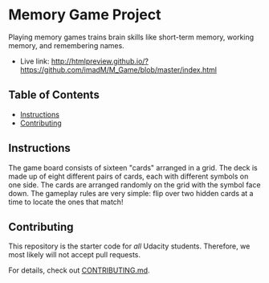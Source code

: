 # Memory Game Project

Playing memory games trains brain skills like short-term memory, working memory, and remembering names.

* Live link:  http://htmlpreview.github.io/?https://github.com/imadM/M_Game/blob/master/index.html
## Table of Contents

* [Instructions](#instructions)
* [Contributing](#contributing)

## Instructions

The game board consists of sixteen "cards" arranged in a grid. The deck is made up of eight different pairs of cards, each with different symbols on one side. The cards are arranged randomly on the grid with the symbol face down. The gameplay rules are very simple: flip over two hidden cards at a time to locate the ones that match!


## Contributing

This repository is the starter code for _all_ Udacity students. Therefore, we most likely will not accept pull requests.

For details, check out [CONTRIBUTING.md](CONTRIBUTING.md).
